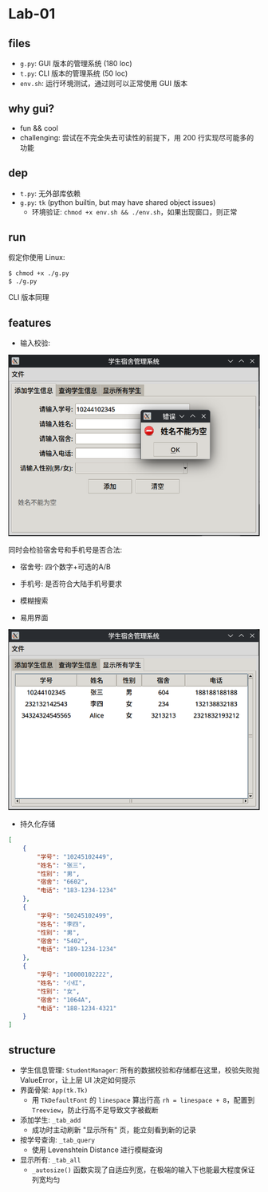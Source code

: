# Lab-01

## files

- `g.py`: GUI 版本的管理系统 (180 loc)
- `t.py`: CLI 版本的管理系统 (50 loc)
- `env.sh`: 运行环境测试，通过则可以正常使用 GUI 版本

## why gui?

- fun && cool
- challenging: 尝试在不完全失去可读性的前提下，用 200 行实现尽可能多的功能

## dep

- `t.py`: 无外部库依赖
- `g.py`: `tk` (python builtin, but may have shared object issues)
  - 环境验证: `chmod +x env.sh && ./env.sh`，如果出现窗口，则正常

## run

假定你使用 Linux:

```
$ chmod +x ./g.py
$ ./g.py
```

CLI 版本同理

## features

- 输入校验:

![f01](./imgs/01.png)

同时会检验宿舍号和手机号是否合法:
- 宿舍号: 四个数字+可选的A/B
- 手机号: 是否符合大陆手机号要求

- 模糊搜索
- 易用界面

![f02](./imgs/02.png)

- 持久化存储

```json
[
    {
        "学号": "10245102449",
        "姓名": "张三",
        "性别": "男",
        "宿舍": "6602",
        "电话": "183-1234-1234"
    },
    {
        "学号": "50245102499",
        "姓名": "李四",
        "性别": "男",
        "宿舍": "5402",
        "电话": "189-1234-1234"
    },
    {
        "学号": "10000102222",
        "姓名": "小红",
        "性别": "女",
        "宿舍": "1064A",
        "电话": "188-1234-4321"
    }
]
```

## structure

- 学生信息管理: `StudentManager`: 所有的数据校验和存储都在这里，校验失败抛 ValueError，让上层 UI 决定如何提示
- 界面骨架: `App(tk.Tk)`
  - 用 `TkDefaultFont` 的 `linespace` 算出行高 `rh = linespace + 8`，配置到 `Treeview`，防止行高不足导致文字被截断
- 添加学生: `_tab_add`
  - 成功时主动刷新 "显示所有" 页，能立刻看到新的记录
- 按学号查询: `_tab_query`
  - 使用 Levenshtein Distance 进行模糊查询
- 显示所有: `_tab_all`
  - `_autosize()` 函数实现了自适应列宽，在极端的输入下也能最大程度保证列宽均匀
